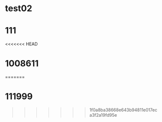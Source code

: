 # test02
# 111
<<<<<<< HEAD
# 1008611
=======
# 111999
>>>>>>> 1f0a8ba38668e643b94811e017eca3f2a19fd95e
